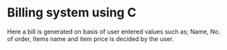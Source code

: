 # Billing system using C
Here a bill is generated on basis of user entered values such as; Name, No. of order, Items name and item price is decided by the user.
